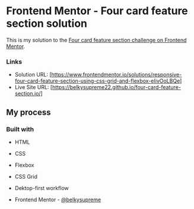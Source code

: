 # Frontend Mentor - Four card feature section solution

This is my solution to the [Four card feature section challenge on Frontend Mentor](https://www.frontendmentor.io/challenges/four-card-feature-section-weK1eFYK). 

### Links

- Solution URL: [https://www.frontendmentor.io/solutions/responsive-four-card-feature-section-using-css-grid-and-flexbox-eIivOoLBQe]
- Live Site URL: [https://belkysupreme22.github.io/four-card-feature-section.io/]

## My process

### Built with

- HTML
- CSS 
- Flexbox
- CSS Grid
- Dektop-first workflow

- Frontend Mentor - [@belkysupreme](https://www.frontendmentor.io/profile/belkysupreme)
